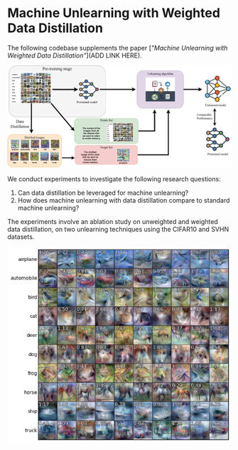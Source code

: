 # Machine Unlearning with Weighted Data Distillation

The following codebase supplements the paper [*"Machine Unlearning with Weighted Data Distillation"*](ADD LINK HERE).

![MU with WDD Pipeline](pipeline.png)

We conduct experiments to investigate the following research questions:
1. Can data distillation be leveraged for machine unlearning?
2. How does machine unlearning with data distillation compare to standard machine unlearning?

The experiments involve an ablation study on unweighted and weighted data distillation, on two unlearning techniques using the CIFAR10 and SVHN datasets. 

![WDD Output](wdd_output.png)
